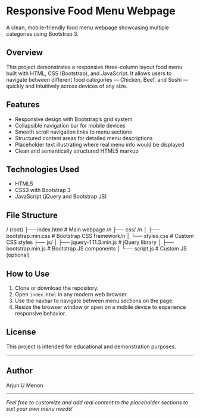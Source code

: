 # Responsive Food Menu Webpage

A clean, mobile-friendly food menu webpage showcasing multiple categories using Bootstrap 3.

## Overview

This project demonstrates a responsive three-column layout food menu built with HTML, CSS (Bootstrap), and JavaScript. It allows users to navigate between different food categories — Chicken, Beef, and Sushi — quickly and intuitively across devices of any size.

## Features

- Responsive design with Bootstrap’s grid system  
- Collapsible navigation bar for mobile devices  
- Smooth scroll navigation links to menu sections  
- Structured content areas for detailed menu descriptions  
- Placeholder text illustrating where real menu info would be displayed  
- Clean and semantically structured HTML5 markup  

## Technologies Used

- HTML5  
- CSS3 with Bootstrap 3  
- JavaScript (jQuery and Bootstrap JS)  

## File Structure

/ (root)
├── index.html # Main webpage /n
├── css/ /n
│ ├── bootstrap.min.css # Bootstrap CSS framework/n
│ └── styles.css # Custom CSS styles
├── js/
│ ├── jquery-1.11.3.min.js # jQuery library
│ ├── bootstrap.min.js # Bootstrap JS components
│ └── script.js # Custom JS (optional)


## How to Use

1. Clone or download the repository.  
2. Open `index.html` in any modern web browser.  
3. Use the navbar to navigate between menu sections on the page.  
4. Resize the browser window or open on a mobile device to experience responsive behavior.

## License

This project is intended for educational and demonstration purposes.

---

## Author

Arjun U Menon

---

*Feel free to customize and add real content to the placeholder sections to suit your own menu needs!*

